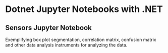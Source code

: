 # Dotnet Jupyter Notebooks with .NET

## Sensors Jupyter Notebook
Exemplifying box plot segmentation, correlation matrix, confusion matrix and other data analysis instruments for analyzing the data.

